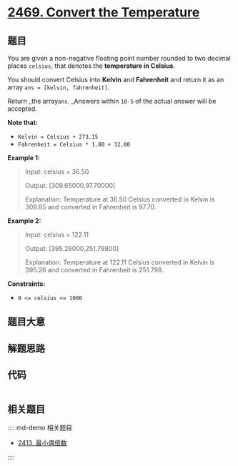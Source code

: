 # [2469. Convert the Temperature](https://leetcode.com/problems/convert-the-temperature)

## 题目

You are given a non-negative floating point number rounded to two decimal
places `celsius`, that denotes the **temperature in Celsius**.

You should convert Celsius into **Kelvin** and **Fahrenheit** and return it as
an array `ans = [kelvin, fahrenheit]`.

Return _the array`ans`. _Answers within `10-5` of the actual answer will be
accepted.

**Note that:**

  * `Kelvin = Celsius + 273.15`
  * `Fahrenheit = Celsius * 1.80 + 32.00`



**Example 1:**

> Input: celsius = 36.50
> 
> Output: [309.65000,97.70000]
> 
> Explanation: Temperature at 36.50 Celsius converted in Kelvin is 309.65 and converted in Fahrenheit is 97.70.

**Example 2:**

> Input: celsius = 122.11
> 
> Output: [395.26000,251.79800]
> 
> Explanation: Temperature at 122.11 Celsius converted in Kelvin is 395.26 and converted in Fahrenheit is 251.798.

**Constraints:**

  * `0 <= celsius <= 1000`


## 题目大意

## 解题思路

## 代码

```javascript

```

## 相关题目

:::: md-demo 相关题目
- [2413. 最小偶倍数](https://leetcode.com/problems/smallest-even-multiple)

::::
